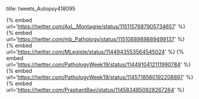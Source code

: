title: tweets_Autopsy418095

{% embed url='https://twitter.com/AxL_Montagne/status/1151157687905734657' %}
{% embed url='https://twitter.com/mb_Pathology/status/1151068989889499137' %}
{% embed url='https://twitter.com/MLegiste/status/1144943553564545024' %}
{% embed url='https://twitter.com/PathologyWeek19/status/1144910412111990784' %}
{% embed url='https://twitter.com/PathologyWeek19/status/1145718560192208897' %}
{% embed url='https://twitter.com/PrashantBavi/status/1145834850928267264' %}
